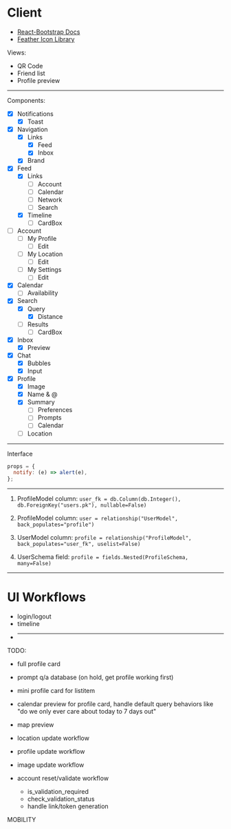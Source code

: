 # Client

- [React-Bootstrap Docs](https://react-bootstrap.github.io/components/alerts/)
- [Feather Icon Library](https://feathericons.com/)

Views:

- QR Code
- Friend list
- Profile preview

---

Components:

- [x] Notifications
  - [x] Toast
- [x] Navigation
  - [x] Links
    - [x] Feed
    - [x] Inbox
  - [x] Brand
- [x] Feed
  - [x] Links
    - [ ] Account
    - [ ] Calendar
    - [ ] Network
    - [ ] Search
  - [x] Timeline
    - [ ] CardBox
- [ ] Account
  - [ ] My Profile
    - [ ] Edit
  - [ ] My Location
    - [ ] Edit
  - [ ] My Settings
    - [ ] Edit
- [x] Calendar
  - [ ] Availability
- [x] Search
  - [x] Query
    - [x] Distance
  - [ ] Results
    - [ ] CardBox
- [x] Inbox
  - [x] Preview
- [x] Chat
  - [x] Bubbles
  - [x] Input
- [x] Profile
  - [x] Image
  - [x] Name & @
  - [x] Summary
    - [ ] Preferences
    - [ ] Prompts
    - [ ] Calendar
  - [ ] Location

---

Interface

```js
props = {
  notify: (e) => alert(e),
};
```

---

1. ProfileModel column: `user_fk = db.Column(db.Integer(), db.ForeignKey("users.pk"), nullable=False)`

2. ProfileModel column: `user = relationship("UserModel", back_populates="profile")`

3. UserModel column: `profile = relationship("ProfileModel", back_populates="user_fk", uselist=False)`

4. UserSchema field: `profile = fields.Nested(ProfileSchema, many=False)`

---

# UI Workflows

- login/logout
- timeline
- ***

TODO:

- full profile card
- prompt q/a database (on hold, get profile working first)
- mini profile card for listitem
- calendar preview for profile card, handle default query behaviors like "do we only ever care about today to 7 days out"
- map preview

- location update workflow
- profile update workflow
- image update workflow
- account reset/validate workflow
  - is_validation_required
  - check_validation_status
  - handle link/token generation

MOBILITY
